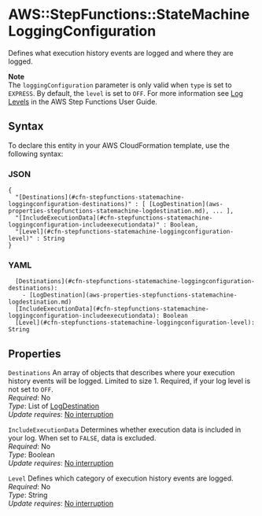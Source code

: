 # AWS::StepFunctions::StateMachine LoggingConfiguration<a name="aws-properties-stepfunctions-statemachine-loggingconfiguration"></a>

Defines what execution history events are logged and where they are logged\.

**Note**  
The `loggingConfiguration` parameter is only valid when `type` is set to `EXPRESS`\. By default, the `level` is set to `OFF`\. For more information see [Log Levels](https://docs.aws.amazon.com/step-functions/latest/dg/cloudwatch-log-level.html) in the AWS Step Functions User Guide\.

## Syntax<a name="aws-properties-stepfunctions-statemachine-loggingconfiguration-syntax"></a>

To declare this entity in your AWS CloudFormation template, use the following syntax:

### JSON<a name="aws-properties-stepfunctions-statemachine-loggingconfiguration-syntax.json"></a>

```
{
  "[Destinations](#cfn-stepfunctions-statemachine-loggingconfiguration-destinations)" : [ [LogDestination](aws-properties-stepfunctions-statemachine-logdestination.md), ... ],
  "[IncludeExecutionData](#cfn-stepfunctions-statemachine-loggingconfiguration-includeexecutiondata)" : Boolean,
  "[Level](#cfn-stepfunctions-statemachine-loggingconfiguration-level)" : String
}
```

### YAML<a name="aws-properties-stepfunctions-statemachine-loggingconfiguration-syntax.yaml"></a>

```
  [Destinations](#cfn-stepfunctions-statemachine-loggingconfiguration-destinations): 
    - [LogDestination](aws-properties-stepfunctions-statemachine-logdestination.md)
  [IncludeExecutionData](#cfn-stepfunctions-statemachine-loggingconfiguration-includeexecutiondata): Boolean
  [Level](#cfn-stepfunctions-statemachine-loggingconfiguration-level): String
```

## Properties<a name="aws-properties-stepfunctions-statemachine-loggingconfiguration-properties"></a>

`Destinations`  <a name="cfn-stepfunctions-statemachine-loggingconfiguration-destinations"></a>
An array of objects that describes where your execution history events will be logged\. Limited to size 1\. Required, if your log level is not set to `OFF`\.  
*Required*: No  
*Type*: List of [LogDestination](aws-properties-stepfunctions-statemachine-logdestination.md)  
*Update requires*: [No interruption](https://docs.aws.amazon.com/AWSCloudFormation/latest/UserGuide/using-cfn-updating-stacks-update-behaviors.html#update-no-interrupt)

`IncludeExecutionData`  <a name="cfn-stepfunctions-statemachine-loggingconfiguration-includeexecutiondata"></a>
Determines whether execution data is included in your log\. When set to `FALSE`, data is excluded\.  
*Required*: No  
*Type*: Boolean  
*Update requires*: [No interruption](https://docs.aws.amazon.com/AWSCloudFormation/latest/UserGuide/using-cfn-updating-stacks-update-behaviors.html#update-no-interrupt)

`Level`  <a name="cfn-stepfunctions-statemachine-loggingconfiguration-level"></a>
Defines which category of execution history events are logged\.  
*Required*: No  
*Type*: String  
*Update requires*: [No interruption](https://docs.aws.amazon.com/AWSCloudFormation/latest/UserGuide/using-cfn-updating-stacks-update-behaviors.html#update-no-interrupt)